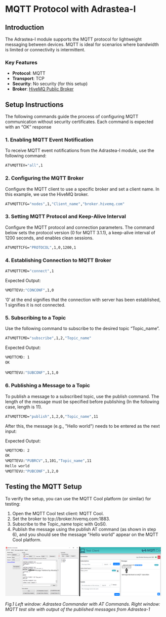 # MQTT Protocol with Adrastea-I

## Introduction
The Adrastea-I module supports the MQTT protocol for lightweight messaging between devices. MQTT is ideal for scenarios where bandwidth is limited or connectivity is intermittent.

### Key Features
- **Protocol**: MQTT
- **Transport**: TCP
- **Security**: No security (for this setup)
- **Broker**: [HiveMQ Public Broker](http://www.hivemq.com)

## Setup Instructions
The following commands guide the process of configuring MQTT communication without security certificates. Each command is expected with an “OK” response
### 1. Enabling MQTT Event Notification
To receive MQTT event notifications from the Adrastea-I module, use the following command:

```bash
AT%MQTTEV="all",1
```

### 2. Configuring the MQTT Broker
Configure the MQTT client to use a specific broker and set a client name. In this example, we use the HiveMQ broker.

```bash
AT%MQTTCFG="nodes",1,"Client_name","broker.hivemq.com"
```

### 3. Setting MQTT Protocol and Keep-Alive Interval
Configure the MQTT protocol and connection parameters. The command below sets the protocol version (0 for MQTT 3.1.1), a keep-alive interval of 1200 seconds, and enables clean sessions.

```bash
AT%MQTTCFG="PROTOCOL",1,0,1200,1
```

### 4. Establishing Connection to MQTT Broker

```bash
AT%MQTTCMD="connect",1
```

Expected Output:
```bash
%MQTTEVU:"CONCONF",1,0
```

‘0’ at the end signifies that the connection with server has been established, 1 signifies it is not connected.

### 5. Subscribing to a Topic
Use the following command to subscribe to the desired topic “Topic_name”.

```bash
AT%MQTTCMD="subscribe",1,2,"Topic_name"
```

Expected Output:
```bash
%MQTTCMD: 1
OK

%MQTTEVU:"SUBCONF",1,1,0
```

### 6. Publishing a Message to a Topic
To publish a message to a subscribed topic, use the publish command. The length of the message must be specified before publishing (In the following case, length is 11).

```bash
AT%MQTTCMD="publish",1,2,0,"Topic_name",11
```
After this, the message (e.g., "Hello world") needs to be entered as the next input:

Expected Output:
```bash
%MQTTCMD: 2
OK
%MQTTEVU:"PUBRCV",1,101,"Topic_name",11
Hello world
%MQTTEVU:"PUBCONF",1,2,0
```

## Testing the MQTT Setup
To verify the setup, you can use the MQTT Cool platform (or similar) for testing:
1. Open the MQTT Cool test client: MQTT Cool.
2. Set the broker to tcp://broker.hivemq.com:1883.
3. Subscribe to the Topic_name topic with QoS0.
4. Publish the message using the publish AT command (as shown in step 6), and you should see the message "Hello world" appear on the MQTT Cool platform.

![MQTT Setup](Image/MQTT_without_certificates.PNG)

*Fig.1 Left window: Adrastea Commander with AT Commands. Right window: MQTT test site with output of the published messages from Adrastea-1*